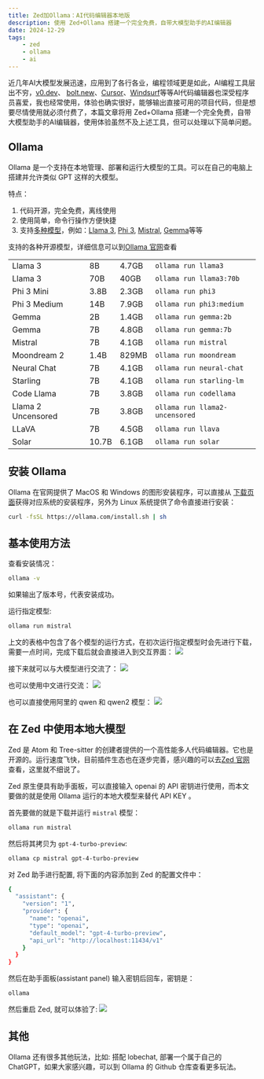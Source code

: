 ```yaml
---
title: Zed加Ollama：AI代码编辑器本地版
description: 使用 Zed+Ollama 搭建一个完全免费，自带大模型助手的AI编辑器
date: 2024-12-29
tags:
    - zed
    - ollama
    - ai
---
```


近几年AI大模型发展迅速，应用到了各行各业，编程领域更是如此，AI编程工具层出不穷，[v0.dev](https://v0.dev/)、 [bolt.new](https://bolt.new/)、[Cursor](https://www.cursor.com/)、[Windsurf](https://codeium.com/windsurf)等等AI代码编辑器也深受程序员喜爱，我也经常使用，体验也确实很好，能够输出直接可用的项目代码，但是想要尽情使用就必须付费了，本篇文章将用 Zed+Ollama 搭建一个完全免费，自带大模型助手的AI编辑器，使用体验虽然不及上述工具，但可以处理以下简单问题。

## Ollama

Ollama 是一个支持在本地管理、部署和运行大模型的工具。可以在自己的电脑上搭建并允许类似 GPT 这样的大模型。

特点：

1. 代码开源，完全免费，离线使用
2. 使用简单，命令行操作方便快捷
3. 支持[多种模型](https://ollama.com/library "多种模型")，例如：[Llama 3](https://ollama.com/library/llama3 "Llama 3"), [Phi 3](https://ollama.com/library/phi3 "Phi 3"), [Mistral](https://ollama.com/library/mistral "Mistral"), [Gemma](https://ollama.com/library/gemma "Gemma")等等

支持的各种开源模型，详细信息可以到[Ollama 官网](https://ollama.com/ "Ollama 官网")查看

|                    |       |       |                                |
| ------------------ | ----- | ----- | ------------------------------ |
| Llama 3            | 8B    | 4.7GB | `ollama run llama3`            |
| Llama 3            | 70B   | 40GB  | `ollama run llama3:70b`        |
| Phi 3 Mini         | 3.8B  | 2.3GB | `ollama run phi3`              |
| Phi 3 Medium       | 14B   | 7.9GB | `ollama run phi3:medium`       |
| Gemma              | 2B    | 1.4GB | `ollama run gemma:2b`          |
| Gemma              | 7B    | 4.8GB | `ollama run gemma:7b`          |
| Mistral            | 7B    | 4.1GB | `ollama run mistral`           |
| Moondream 2        | 1.4B  | 829MB | `ollama run moondream`         |
| Neural Chat        | 7B    | 4.1GB | `ollama run neural-chat`       |
| Starling           | 7B    | 4.1GB | `ollama run starling-lm`       |
| Code Llama         | 7B    | 3.8GB | `ollama run codellama`         |
| Llama 2 Uncensored | 7B    | 3.8GB | `ollama run llama2-uncensored` |
| LLaVA              | 7B    | 4.5GB | `ollama run llava`             |
| Solar              | 10.7B | 6.1GB | `ollama run solar`             |

## 安装 Ollama

Ollama 在官网提供了 MacOS 和 Windows 的图形安装程序，可以直接从 [下载页面](https://ollama.com/download "下载页面")获得对应系统的安装程序，另外为 Linux 系统提供了命令直接进行安装：

```bash
curl -fsSL https://ollama.com/install.sh | sh
```

## 基本使用方法

查看安装情况：

```bash
ollama -v
```

如果输出了版本号，代表安装成功。

运行指定模型:

```bash
ollama run mistral
```

上文的表格中包含了各个模型的运行方式，在初次运行指定模型时会先进行下载，需要一点时间，完成下载后就会直接进入到交互界面：
![](https://img.softkern.com/2024/06/f463285a82e0d9f077eaf6e0f3e1c751.png)

接下来就可以与大模型进行交流了：
![](https://img.softkern.com/2024/06/d267189ddffb007151b1d5371018ffcb.png)

也可以使用中文进行交流：
![](https://img.softkern.com/2024/06/4128bcc7b681f17568d646cfe7aed66a.png)

也可以直接使用阿里的 qwen 和 qwen2 模型：
![](https://img.softkern.com/2024/06/4ca6f64cb2ec2b607c0688796e3f4b2e.png)

## 在 Zed 中使用本地大模型

Zed 是 Atom 和 Tree-sitter 的创建者提供的一个高性能多人代码编辑器。它也是开源的。运行速度飞快，目前插件生态也在逐步完善，感兴趣的可以去[Zed 官网](https://zed.dev/ "官网")查看，这里就不细说了。

Zed 原生便具有助手面板，可以直接输入 openai 的 API 密钥进行使用，而本文要做的就是使用 Ollama 运行的本地大模型来替代 API KEY 。

首先要做的就是下载并运行 `mistral` 模型：

```bash
ollama run mistral
```

然后将其拷贝为 `gpt-4-turbo-preview`:

```bash
ollama cp mistral gpt-4-turbo-preview

```

对 Zed 助手进行配置, 将下面的内容添加到 Zed 的配置文件中：

```bash
{
  "assistant": {
    "version": "1",
    "provider": {
      "name": "openai",
      "type": "openai",
      "default_model": "gpt-4-turbo-preview",
      "api_url": "http://localhost:11434/v1"
    }
  }
}
```

然后在助手面板(assistant panel) 输入密钥后回车，密钥是：

```bash
ollama
```

然后重启 Zed, 就可以体验了:
![](https://img.softkern.com/2024/06/d75ceda202b0568033160a82e9922a4d.png)

## 其他

Ollama 还有很多其他玩法，比如: 搭配 lobechat, 部署一个属于自己的 ChatGPT，如果大家感兴趣，可以到 Ollama 的 Github 仓库查看更多玩法。
